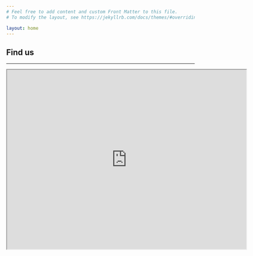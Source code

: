 ```yaml
---
# Feel free to add content and custom Front Matter to this file.
# To modify the layout, see https://jekyllrb.com/docs/themes/#overriding-theme-defaults

layout: home
---
```


Find us
-------
-------
<iframe src="https://www.google.com/maps/d/embed?mid=1FqcMsRAuV2iPGIX4JF71c2yeLRBzLUus&hl=en&ehbc=2E312F" width="640" height="480"></iframe>
